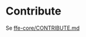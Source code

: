 # Contribute

Se [ffe-core/CONTRIBUTE.md](https://stash.intern.sparebank1.no/projects/FFE/repos/ffe-core/browse/CONTRIBUTE.md)
